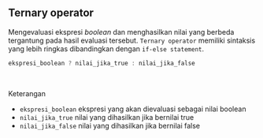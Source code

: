 ## Ternary operator

Mengevaluasi ekspresi *boolean* dan menghasilkan nilai yang berbeda tergantung pada hasil evaluasi tersebut. `Ternary operator` memiliki sintaksis yang lebih ringkas dibandingkan dengan `if-else statement`.


```Dart
ekspresi_boolean ? nilai_jika_true : nilai_jika_false
```

</br>

Keterangan
- `ekspresi_boolean` ekspresi yang akan dievaluasi sebagai nilai boolean
- `nilai_jika_true` nilai yang dihasilkan jika bernilai true
- `nilai_jika_false` nilai yang dihasilkan jika bernilai false